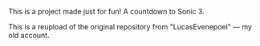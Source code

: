 This is a project made just for fun!
A countdown to Sonic 3.

This is a reupload of the original repository from "LucasEvenepoel" — my old account.
